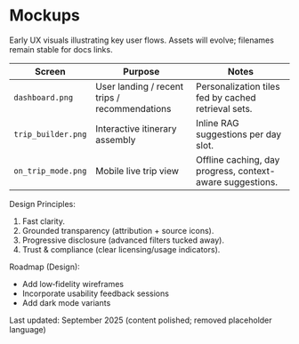 # Mockups

Early UX visuals illustrating key user flows. Assets will evolve; filenames remain stable for docs links.

| Screen | Purpose | Notes |
|--------|---------|-------|
| `dashboard.png` | User landing / recent trips / recommendations | Personalization tiles fed by cached retrieval sets. |
| `trip_builder.png` | Interactive itinerary assembly | Inline RAG suggestions per day slot. |
| `on_trip_mode.png` | Mobile live trip view | Offline caching, day progress, context-aware suggestions. |

Design Principles:

1. Fast clarity.
2. Grounded transparency (attribution + source icons).
3. Progressive disclosure (advanced filters tucked away).
4. Trust & compliance (clear licensing/usage indicators).

Roadmap (Design):

- Add low‑fidelity wireframes
- Incorporate usability feedback sessions
- Add dark mode variants

Last updated: September 2025 (content polished; removed placeholder language)
